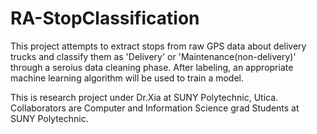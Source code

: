 # RA-StopClassification

This project attempts to extract stops from raw GPS data about delivery trucks and classify them as 'Delivery' or 
'Maintenance(non-delivery)' through a seroius data cleaning phase. After labeling, an appropriate machine learning algorithm 
will be used to train a model.

This is research project under Dr.Xia at SUNY Polytechnic, Utica. Collaborators are Computer and Information Science grad Students at SUNY Polytechnic. 
